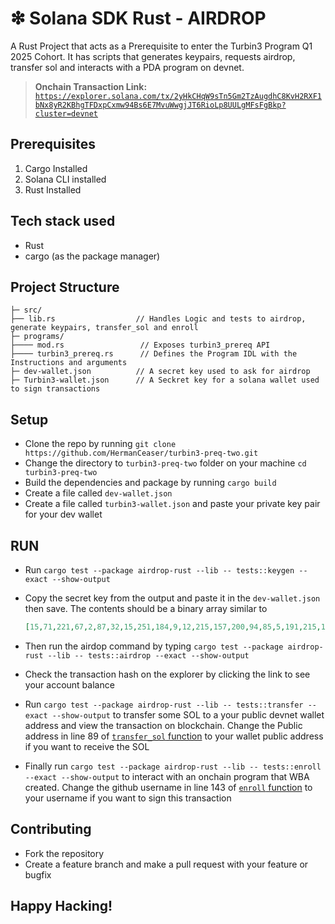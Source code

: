 # ❇ Solana SDK Rust - AIRDROP
A Rust Project that acts as a Prerequisite to enter the Turbin3 Program Q1 2025 Cohort. It has scripts that generates keypairs, requests airdrop, transfer sol and interacts with a PDA program on devnet.

> **Onchain Transaction Link:** 
[`https://explorer.solana.com/tx/2yHkCHqW9sTn5Gm2TzAugdhC8KvH2RXF1bNx8yR2KBhgTFDxpCxmw94Bs6E7MvuWwgjJT6RioLp8UULgMFsFgBkp?cluster=devnet`](https://explorer.solana.com/tx/2yHkCHqW9sTn5Gm2TzAugdhC8KvH2RXF1bNx8yR2KBhgTFDxpCxmw94Bs6E7MvuWwgjJT6RioLp8UULgMFsFgBkp?cluster=devnet)

## Prerequisites
1. Cargo Installed
2. Solana CLI installed
3. Rust Installed

## Tech stack used
- Rust 
- cargo (as the package manager)

## Project Structure

```plaintext
├─ src/
├── lib.rs                  // Handles Logic and tests to airdrop, generate keypairs, transfer_sol and enroll
├─ programs/
├──── mod.rs                 // Exposes turbin3_prereq API
├──── turbin3_prereq.rs      // Defines the Program IDL with the Instructions and arguments
├─ dev-wallet.json          // A secret key used to ask for airdrop
├─ Turbin3-wallet.json      // A Seckret key for a solana wallet used to sign transactions
```


## Setup
- Clone the repo by running `git clone https://github.com/HermanCeaser/turbin3-preq-two.git`
- Change the directory to `turbin3-preq-two` folder on your machine `cd turbin3-preq-two`
- Build the dependencies and package by running `cargo build`
- Create a file called `dev-wallet.json`
- Create a file called `turbin3-wallet.json` and paste your private key pair for your dev wallet

## RUN

- Run `cargo test --package airdrop-rust --lib -- tests::keygen --exact --show-output`
- Copy the secret key from the output and paste it in the `dev-wallet.json` then save. 
  The contents should be a binary array similar to 
  ```json
  [15,71,221,67,2,87,32,15,251,184,9,12,215,157,200,94,85,5,191,215,157,230,152,73,107,215,129,92,109,175,117,102,120,119,241,244,89]
  ```
- Then run the airdop command by typing  `cargo test --package airdrop-rust --lib -- tests::airdrop --exact --show-output`
- Check the transaction hash on the explorer by clicking the link to see your account balance

- Run `cargo test --package airdrop-rust --lib -- tests::transfer --exact --show-output` to transfer some SOL to a your public devnet wallet address and view the transaction on blockchain. Change the Public address in line 89 of [`transfer_sol` function](./src/lib.rs) to your wallet public address if you want to receive the SOL

- Finally run `cargo test --package airdrop-rust --lib -- tests::enroll --exact --show-output` to interact with an onchain program that WBA created. Change the github username in line 143 of [`enroll` function](./src/lib.rs) to your username if you want to sign this transaction



## Contributing
- Fork the repository 
- Create a feature branch and make a pull request with your feature or bugfix

## Happy Hacking!
